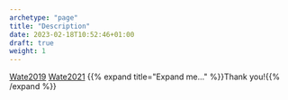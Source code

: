```yaml
---
archetype: "page"
title: "Description"
date: 2023-02-18T10:52:46+01:00
draft: true
weight: 1
---
```


[Wate2019](/refs#Wate2019)
[Wate2021](/refs#Wate2021)
{{% expand title="Expand me..." %}}Thank you!{{% /expand %}}


